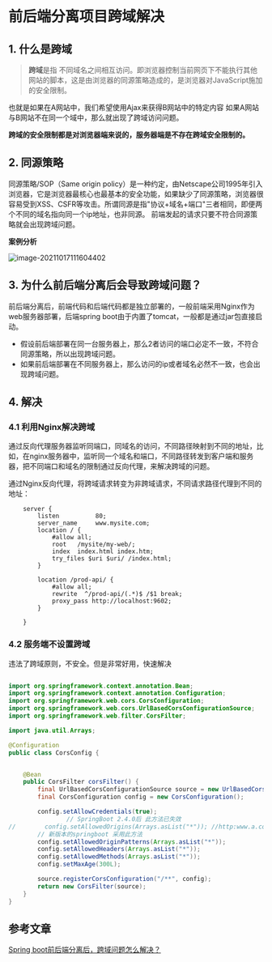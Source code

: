 # 前后端分离项目跨域解决

## 1. 什么是跨域

> **跨域**是指 不同域名之间相互访问。即浏览器控制当前网页下不能执行其他网站的脚本，这是由浏览器的同源策略造成的，是浏览器对JavaScript施加的安全限制。

也就是如果在A网站中，我们希望使用Ajax来获得B网站中的特定内容
如果A网站与B网站不在同一个域中，那么就出现了跨域访问问题。

**跨域的安全限制都是对浏览器端来说的，服务器端是不存在跨域安全限制的。**

## 2. 同源策略

同源策略/SOP（Same origin policy）是一种约定，由Netscape公司1995年引入浏览器，它是浏览器最核心也最基本的安全功能，如果缺少了同源策略，浏览器很容易受到XSS、CSFR等攻击。所谓同源是指"协议+域名+端口"三者相同，即便两个不同的域名指向同一个ip地址，也非同源。
前端发起的请求只要不符合同源策略就会出现跨域问题。

**案例分析**

![image-20211017111604402](https://zszblog.oss-cn-beijing.aliyuncs.com/zszblog/blogimage-master/image-20211017111604402.png)

## 3. 为什么前后端分离后会导致跨域问题？

前后端分离后，前端代码和后端代码都是独立部署的，一般前端采用Nginx作为web服务器部署，后端spring boot由于内置了tomcat，一般都是通过jar包直接启动。

- 假设前后端部署在同一台服务器上，那么2者访问的端口必定不一致，不符合同源策略，所以出现跨域问题。
- 如果前后端部署在不同服务器上，那么访问的ip或者域名必然不一致，也会出现跨域问题。

## 4. 解决

### 4.1 利用Nginx解决跨域

通过反向代理服务器监听同端口，同域名的访问，不同路径映射到不同的地址，比如，在nginx服务器中，监听同一个域名和端口，不同路径转发到客户端和服务器，把不同端口和域名的限制通过反向代理，来解决跨域的问题。

通过Nginx反向代理，将跨域请求转变为非跨域请求，不同请求路径代理到不同的地址：

```nginx
    server {
        listen          80;
        server_name     www.mysite.com;
        location / {
            #allow all;
            root   /mysite/my-web/;
            index  index.html index.htm;
            try_files $uri $uri/ /index.html;
        }

        location /prod-api/ {
            #allow all;
            rewrite  ^/prod-api/(.*)$ /$1 break;
            proxy_pass http://localhost:9602;
        }
        
    }
```

### 4.2 服务端不设置跨域

违法了跨域原则，不安全。但是非常好用，快速解决

```java

import org.springframework.context.annotation.Bean;
import org.springframework.context.annotation.Configuration;
import org.springframework.web.cors.CorsConfiguration;
import org.springframework.web.cors.UrlBasedCorsConfigurationSource;
import org.springframework.web.filter.CorsFilter;

import java.util.Arrays;

@Configuration
public class CorsConfig {


    @Bean
    public CorsFilter corsFilter() {
        final UrlBasedCorsConfigurationSource source = new UrlBasedCorsConfigurationSource();
        final CorsConfiguration config = new CorsConfiguration();

        config.setAllowCredentials(true);
                // SpringBoot 2.4.0后 此方法已失效
//        config.setAllowedOrigins(Arrays.asList("*")); //http:www.a.com
        // 新版本的springboot 采用此方法
        config.setAllowedOriginPatterns(Arrays.asList("*"));
        config.setAllowedHeaders(Arrays.asList("*"));
        config.setAllowedMethods(Arrays.asList("*"));
        config.setMaxAge(300L);

        source.registerCorsConfiguration("/**", config);
        return new CorsFilter(source);
    }
}

```



## 参考文章

[Spring boot前后端分离后，跨域问题怎么解决？](https://blog.csdn.net/w1014074794/article/details/106226429)

